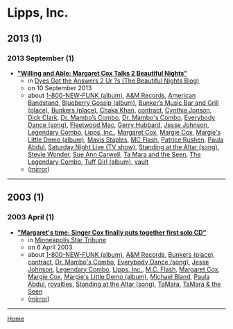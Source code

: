 # Lipps, Inc.

## 2013 (1)

### 2013 September (1)

 - [**"Willing and Able: Margaret Cox Talks 2 Beautiful Nights"**](http://beautifulnightschitown.blogspot.com/2013/09/willing-and-able-margaret-cox-talks-2.html)
    - in [Dyes Got the Answers 2 Ur ?s (The Beautiful Nights Blog)](../../publications/dyes-got-the-answers-2-ur-s-the-beautiful-nights-blog/index.md)
    - on 10 September 2013
    - about [1-800-NEW-FUNK (album)](../../topics/album/1-800-new-funk/index.md), [A&M Records](../../topics/a-m-records/index.md), [American Bandstand](../../topics/american-bandstand/index.md), [Blueberry Gossip (album)](../../topics/album/blueberry-gossip/index.md), [Bunker’s Music Bar and Grill (place)](../../topics/place/bunker-s-music-bar-and-grill/index.md), [Bunkers (place)](../../topics/place/bunkers/index.md), [Chaka Khan](../../topics/chaka-khan/index.md), [contract](../../topics/contract/index.md), [Cynthia Jonson](../../topics/cynthia-jonson/index.md), [Dick Clark](../../topics/dick-clark/index.md), [Dr. Mambo’s Combo](../../topics/dr-mambo-s-combo/index.md), [Dr. Mambo's Combo](../../topics/dr-mambo-s-combo/index.md), [Everybody Dance (song)](../../topics/song/everybody-dance/index.md), [Fleetwood Mac](../../topics/fleetwood-mac/index.md), [Gerry Hubbard](../../topics/gerry-hubbard/index.md), [Jesse Johnson](../../topics/jesse-johnson/index.md), [Legendary Combo](../../topics/legendary-combo/index.md), [Lipps, Inc.](../../topics/lipps-inc/index.md), [Margaret Cox](../../topics/margaret-cox/index.md), [Margie Cox](../../topics/margie-cox/index.md), [Margie's Little Demo (album)](../../topics/album/margie-s-little-demo/index.md), [Mavis Staples](../../topics/mavis-staples/index.md), [MC Flash](../../topics/mc-flash/index.md), [Patrice Rushen](../../topics/patrice-rushen/index.md), [Paula Abdul](../../topics/paula-abdul/index.md), [Saturday Night Live (TV show)](../../topics/tv-show/saturday-night-live/index.md), [Standing at the Altar (song)](../../topics/song/standing-at-the-altar/index.md), [Stevie Wonder](../../topics/stevie-wonder/index.md), [Sue Ann Carwell](../../topics/sue-ann-carwell/index.md), [Ta Mara and the Seen](../../topics/ta-mara-and-the-seen/index.md), [The Legendary Combo](../../topics/the-legendary-combo/index.md), [Tuff Girl (album)](../../topics/album/tuff-girl/index.md), [vault](../../topics/vault/index.md)
    - ([mirror](https://web.archive.org/web/*/http://beautifulnightschitown.blogspot.com/2013/09/willing-and-able-margaret-cox-talks-2.html))

----

## 2003 (1)

### 2003 April (1)

 - [**"Margaret's time: Singer Cox finally puts together first solo CD"**](https://www.startribune.com/stories/919/3798852.html)
    - in [Minneapolis Star Tribune](../../publications/minneapolis-star-tribune/index.md)
    - on 6 April 2003
    - about [1-800-NEW-FUNK (album)](../../topics/album/1-800-new-funk/index.md), [A&M Records](../../topics/a-m-records/index.md), [Bunkers (place)](../../topics/place/bunkers/index.md), [contract](../../topics/contract/index.md), [Dr. Mambo's Combo](../../topics/dr-mambo-s-combo/index.md), [Everybody Dance (song)](../../topics/song/everybody-dance/index.md), [Jesse Johnson](../../topics/jesse-johnson/index.md), [Legendary Combo](../../topics/legendary-combo/index.md), [Lipps, Inc.](../../topics/lipps-inc/index.md), [M.C. Flash](../../topics/m-c-flash/index.md), [Margaret Cox](../../topics/margaret-cox/index.md), [Margie Cox](../../topics/margie-cox/index.md), [Margie's Little Demo (album)](../../topics/album/margie-s-little-demo/index.md), [Michael Bland](../../topics/michael-bland/index.md), [Paula Abdul](../../topics/paula-abdul/index.md), [royalties](../../topics/royalties/index.md), [Standing at the Altar (song)](../../topics/song/standing-at-the-altar/index.md), [TaMara](../../topics/tamara/index.md), [TaMara & the Seen](../../topics/tamara-the-seen/index.md)
    - ([mirror](https://web.archive.org/web/*/https://www.startribune.com/stories/919/3798852.html))

----

[Home](../index.md)
